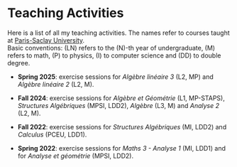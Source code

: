 # Teaching Activities

Here is a list of all my teaching activities. The names refer to courses taught at [Paris-Saclay University](https://www.universite-paris-saclay.fr/).\
<span class="text-faint small"> 
Basic conventions: \(LN\) refers to the \(N\)-th year of undergraduate, \(M\) refers to math, \(P\) to physics, \(I\) to computer science and \(DD\) to double degree.
</span>


- **Spring 2025**: exercise sessions for *Algèbre linéaire 3* (L2, MP) and *Algèbre linéaire 2* (L2, M).

- **Fall 2024**: exercise sessions for *Algèbre et Géométrie* (L1, MP-STAPS), *Structures Algébriques* (MPSI, LDD2), *Algèbre* (L3, M) and *Analyse 2* (L2, M).


- **Fall 2022**: exercise sessions for *Structures Algébriques* (MI, LDD2) and *Calculus* (PCEU, LDD1).

- **Spring 2022**: exercise sessions for *Maths 3 - Analyse 1* (MI, LDD1) and for *Analyse et géométrie* (MPSI, LDD2).


